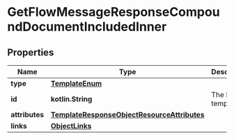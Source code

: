 
# GetFlowMessageResponseCompoundDocumentIncludedInner

## Properties
| Name | Type | Description | Notes |
| ------------ | ------------- | ------------- | ------------- |
| **type** | [**TemplateEnum**](TemplateEnum.md) |  |  |
| **id** | **kotlin.String** | The ID of template |  |
| **attributes** | [**TemplateResponseObjectResourceAttributes**](TemplateResponseObjectResourceAttributes.md) |  |  |
| **links** | [**ObjectLinks**](ObjectLinks.md) |  |  |



